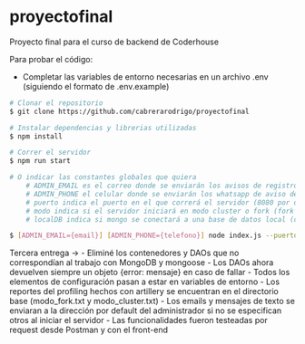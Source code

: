 # proyectofinal
Proyecto final para el curso de backend de Coderhouse

Para probar el código:
- Completar las variables de entorno necesarias en un archivo .env (siguiendo el formato de .env.example)

```bash
# Clonar el repositorio
$ git clone https://github.com/cabrerarodrigo/proyectofinal

# Instalar dependencias y librerias utilizadas
$ npm install

# Correr el servidor
$ npm run start

# O indicar las constantes globales que quiera
    # ADMIN_EMAIL es el correo donde se enviarán los avisos de registro y orden
    # ADMIN_PHONE el celular donde se enviarán los whatsapp de aviso de orden
    # puerto indica el puerto en el que correrá el servidor (8080 por defecto)
    # modo indica si el servidor iniciará en modo cluster o fork (fork por defecto)
    # localDB indica si mongo se conectará a una base de datos local (cuya dirección debe estar especificada en .env)

$ [ADMIN_EMAIL={email}] [ADMIN_PHONE={telefono}] node index.js --puerto={puerto} [--modo=cluster] [--localDB=true]
```

Tercera entrega ->
    - Eliminé los contenedores y DAOs que no correspondían al trabajo con MongoDB y mongoose
    - Los DAOs ahora devuelven siempre un objeto {error: mensaje} en caso de fallar
    - Todos los elementos de configuración pasan a estar en variables de entorno
    - Los reportes del profiling hechos con artillery se encuentran en el directorio base (modo_fork.txt y modo_cluster.txt)
    - Los emails y mensajes de texto se enviaran a la dirección por default del administrador si no se especifican otros al iniciar el servidor
    - Las funcionalidades fueron testeadas por request desde Postman y con el front-end

